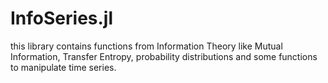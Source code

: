 # InfoSeries.jl
this library contains functions from Information Theory like Mutual Information, Transfer Entropy, probability distributions and some functions to manipulate time series.
